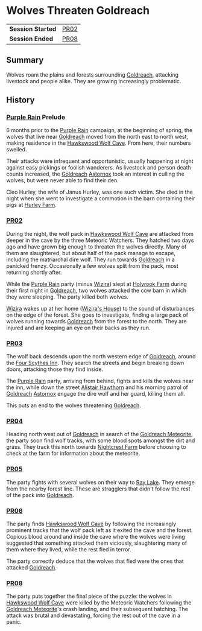 # Wolves Threaten Goldreach

|||
| --- | --- |
| **Session Started** | [PR02](../sessions/PR02.md) | storyline.2
| **Session Ended** | [PR08](../sessions/PR08.md) |

## Summary

Wolves roam the plains and forests surrounding [Goldreach](../civilisations/kingdom-of-astor/SETTLEMENTS/GOLDREACH/README.md), attacking livestock and people alike. They are growing increasingly problematic.

## History

### [Purple Rain](../campaigns/purple-rain.md) Prelude

6 months prior to the [Purple Rain](../campaigns/purple-rain.md) campaign, at the beginning of spring, the wolves that live near [Goldreach](../civilisations/kingdom-of-astor/SETTLEMENTS/GOLDREACH/README.md) moved from the north east to north west, making residence in the [Hawkswood Wolf Cave](../civilisations/kingdom-of-astor/SETTLEMENTS/GOLDREACH/hawkswood-wolf-cave.md). From here, their numbers swelled.

Their attacks were infrequent and opportunistic, usually happening at night against easy pickings or foolish wanderers. As livestock and person death counts increased, the [Goldreach](../civilisations/kingdom-of-astor/SETTLEMENTS/GOLDREACH/README.md) [Astornox](../organisations/astornox/astornox.md) took an interest in culling the wolves, but were never able to find their den.

Cleo Hurley, the wife of Janus Hurley, was one such victim. She died in the night when she went to investigate a commotion in the barn containing their pigs at [Hurley Farm](../civilisations/kingdom-of-astor/SETTLEMENTS/GOLDREACH/hurley-farm.md).

### [PR02](../sessions/PR02.md)

During the night, the wolf pack in [Hawkswood Wolf Cave](../civilisations/kingdom-of-astor/SETTLEMENTS/GOLDREACH/hawkswood-wolf-cave.md) are attacked from deeper in the cave by the three Meteoric Watchers. They hatched two days ago and have grown big enough to threaten the wolves directly. Many of them are slaughtered, but about half of the pack manage to escape, including the matriarchal dire wolf. They run towards [Goldreach](../civilisations/kingdom-of-astor/SETTLEMENTS/GOLDREACH/README.md) in a panicked frenzy. Occasionally a few wolves split from the pack, most returning shortly after.

While the [Purple Rain](../campaigns/purple-rain.md) party (minus [Wizira](../characters/wizira.md)) slept at [Holyrook Farm](../civilisations/kingdom-of-astor/SETTLEMENTS/GOLDREACH/holyrook-farm.md) during their first night in [Goldreach](../civilisations/kingdom-of-astor/SETTLEMENTS/GOLDREACH/README.md), two wolves attacked the cow barn in which they were sleeping. The party killed both wolves.

[Wizira](../characters/wizira.md) wakes up at her home ([Wizira's House](../civilisations/kingdom-of-astor/SETTLEMENTS/GOLDREACH/wiziras-house.md)) to the sound of disturbances on the edge of the forest. She goes to investigate, finding a large pack of wolves running towards [Goldreach](../civilisations/kingdom-of-astor/SETTLEMENTS/GOLDREACH/README.md) from the forest to the north. They are injured and are keeping an eye on their backs as they run.

### [PR03](../sessions/PR03.md)

The wolf back descends upon the north western edge of [Goldreach](../civilisations/kingdom-of-astor/SETTLEMENTS/GOLDREACH/README.md), around the [Four Scythes Inn](../civilisations/kingdom-of-astor/SETTLEMENTS/GOLDREACH/four-scythes-inn.md). They search the streets and begin breaking down doors, attacking those they find inside.

The [Purple Rain](../campaigns/purple-rain.md) party, arriving from behind, fights and kills the wolves near the inn, while down the street [Alistair Hawthorn](../characters/alistair-hawthorn.md) and his morning patrol of [Goldreach](../civilisations/kingdom-of-astor/SETTLEMENTS/GOLDREACH/README.md) [Astornox](../organisations/astornox/astornox.md) engage the dire wolf and her guard, killing them all.

This puts an end to the wolves threatening [Goldreach](../civilisations/kingdom-of-astor/SETTLEMENTS/GOLDREACH/README.md).

### [PR04](../sessions/PR04.md)

Heading north west out of [Goldreach](../civilisations/kingdom-of-astor/SETTLEMENTS/GOLDREACH/README.md) in search of the [Goldreach Meteorite](../items/meteorites/goldreach-meteorite.md), the party soon find wolf tracks, with some blood spots amongst the dirt and grass. They track this north towards [Nightcrest Farm](../civilisations/kingdom-of-astor/SETTLEMENTS/GOLDREACH/nightcrest-farm.md) before choosing to check at the farm for information about the meteorite.

### [PR05](../sessions/PR05.md)

The party fights with several wolves on their way to [Ray Lake](../civilisations/kingdom-of-astor/SETTLEMENTS/GOLDREACH/ray-lake.md). They emerge from the nearby forest line. These are stragglers that didn't follow the rest of the pack into [Goldreach](../civilisations/kingdom-of-astor/SETTLEMENTS/GOLDREACH/README.md).

### [PR06](../sessions/PR06.md)

The party finds [Hawkswood Wolf Cave](../civilisations/kingdom-of-astor/SETTLEMENTS/GOLDREACH/hawkswood-wolf-cave.md) by following the increasingly prominent tracks that the wolf pack left as it exited the cave and the forest. Copious blood around and inside the cave where the wolves were living suggested that something attacked them viciously, slaughtering many of them where they lived, while the rest fled in terror.

The party correctly deduce that the wolves that fled were the ones that attacked [Goldreach](../civilisations/kingdom-of-astor/SETTLEMENTS/GOLDREACH/README.md).

### [PR08](../sessions/PR08.md)

The party puts together the final piece of the puzzle: the wolves in [Hawkswood Wolf Cave](../civilisations/kingdom-of-astor/SETTLEMENTS/GOLDREACH/hawkswood-wolf-cave.md) were killed by the Meteoric Watchers following the [Goldreach Meteorite](../items/meteorites/goldreach-meteorite.md)'s crash landing, and their subsequent hatching. The attack was brutal and devastating, forcing the rest out of the cave in a panic.
